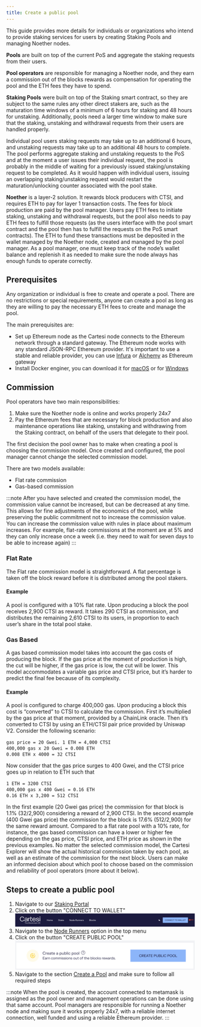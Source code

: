 ```yaml
---
title: Create a public pool
---
```


This guide provides more details for individuals or organizations who intend to provide staking services for users by creating Staking Pools and managing Noether nodes.

**Pools** are built on top of the current PoS and aggregate the staking requests from their users.

**Pool operators** are responsible for managing a Noether node, and they earn a commission out of the blocks rewards as compensation for operating the pool and the ETH fees they have to spend.

**Staking Pools** were built on top of the Staking smart contract, so they are subject to the same rules any other direct stakers are, such as the maturation time windows of a minimum of 6 hours for staking and 48 hours for unstaking. Additionally, pools need a larger time window to make sure that the staking, unstaking and withdrawal requests from their users are handled properly.

Individual pool users staking requests may take up to an additional 6 hours, and unstaking requests may take up to an additional 48 hours to complete. The pool performs aggregate staking and unstaking requests to the PoS and at the moment a user issues their individual request, the pool is probably in the middle of waiting for a previously issued staking/unstaking request to be completed. As it would happen with individual users, issuing an overlapping staking/unstaking request would restart the maturation/unlocking counter associated with the pool stake.

**Noether** is a layer-2 solution. It rewards block producers with CTSI, and requires ETH to pay for layer 1 transaction costs. The fees for block production are paid by the pool manager. Users pay ETH fees to initiate staking, unstaking and withdrawal requests, but the pool also needs to pay ETH fees to fulfill those requests (as the users interface with the pool smart contract and the pool then has to fulfill the requests on the PoS smart contracts).
The ETH to fund these transactions must be deposited in the wallet managed by the Noether node, created and managed by the pool manager. As a pool manager, one must keep track of the node’s wallet balance and replenish it as needed to make sure the node always has enough funds to operate correctly.

## Prerequisites

Any organization or individual is free to create and operate a pool. There are no restrictions or special requirements, anyone can create a pool as long as they are willing to pay the necessary ETH fees to create and manage the pool.

The main prerequisites are:
* Set up Ethereum node as the Cartesi node connects to the Ethereum network through a standard gateway. The Ethereum node works with any standard JSON-RPC Ethereum provider. It's important to use a stable and reliable provider, you can use [Infura](https://infura.io/) or [Alchemy](https://www.alchemy.com/) as Ethereum gateway
* Install Docker enginer, you can download it for [macOS](https://docs.docker.com/desktop/mac/install/) or for [Windows](https://docs.docker.com/desktop/windows/install/)

## Commission

Pool operators have two main responsibilities:
1. Make sure the Noether node is online and works properly 24x7
2. Pay the Ethereum fees that are necessary for block production and also maintenance operations like staking, unstaking and withdrawing from the Staking contract, on behalf of the users that delegate to their pool.

The first decision the pool owner has to make when creating a pool is choosing the commission model. Once created and configured, the pool manager cannot change the selected commission model.

There are two models available:
* Flat rate commission
* Gas-based commission

:::note
After you have selected and created the commission model, the commission value cannot be increased, but can be decreased at any time. This allows for fine adjustments of the economics of the pool, while preserving the public commitment not to increase the commission value.
You can increase the commission value with rules in place about maximum increases. For example, flat-rate commissions at the moment are at 5% and they can only increase once a week (i.e. they need to wait for seven days to be able to increase again)
:::

### Flat Rate

The Flat rate commission model is straightforward. A flat percentage is taken off the block reward before it is distributed among the pool stakers.

#### Example

A pool is configured with a 10% flat rate. Upon producing a block the pool receives 2,900 CTSI as reward. It takes 290 CTSI as commission, and distributes the remaining 2,610 CTSI to its users, in proportion to each user’s share in the total pool stake.

### Gas Based

A gas based commission model takes into account the gas costs of producing the block. If the gas price at the moment of production is high, the cut will be higher, if the gas price is low, the cut will be lower. This model accommodates a variable gas price and CTSI price, but it’s harder to predict the final fee because of its complexity.

#### Example

A pool is configured to charge 400,000 gas. Upon producing a block this cost is “converted” to CTSI to calculate the commission. First it’s multiplied by the gas price at that moment, provided by a ChainLink oracle. Then it’s converted to CTSI by using an ETH/CTSI pair price provided by Uniswap V2.
Consider the following scenario:
```
gas price = 20 Gwei. 1 ETH = 4,000 CTSI
400,000 gas x 20 Gwei = 0.008 ETH
0.008 ETH x 4000 = 32 CTSI
```
Now consider that the gas price surges to 400 Gwei, and the CTSI price goes up in relation to ETH such that
```
1 ETH = 3200 CTSI
400,000 gas x 400 Gwei = 0.16 ETH
0.16 ETH x 3,200 = 512 CTSI
```
In the first example (20 Gwei gas price) the commission for that block is 1.1% (32/2,900) considering a reward of 2,900 CTSI. In the second example (400 Gwei gas price) the commission for the block is 17.6% (512/2,900) for the same reward amount. Compared to a flat rate pool with a 10% rate, for instance, the gas based commission can have a lower or higher fee depending on the gas price, CTSI price, and ETH price as shown in the previous examples.
No matter the selected commission model, the Cartesi Explorer will show the actual historical commission taken by each pool, as well as an estimate of the commission for the next block. Users can make an informed decision about which pool to choose based on the commission and reliability of pool operators (more about it below).

## Steps to create a public pool

1. Navigate to our [Staking Portal](https://explorer.cartesi.io/)
2. Click on the button "CONNECT TO WALLET" ![img](./connectwallet.png)
3. Navigate to the [Node Runners](https://explorer.cartesi.io/node-runners) option in the top menu
4. Click on the button "CREATE PUBLIC POOL" ![img](./create-pool.png)
5. Navigate to the section [Create a Pool](https://explorer.cartesi.io/pools/new) and make sure to follow all required steps

:::note
When the pool is created, the account connected to metamask is assigned as the pool owner and management operations can be done using that same account. Pool managers are responsible for running a Noether node and making sure it works properly 24x7, with a reliable internet connection, well funded and using a reliable Ethereum provider.
:::
